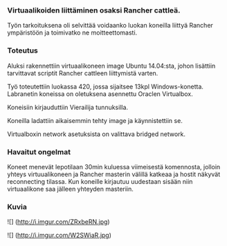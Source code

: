 ### Virtuaalikoiden liittäminen osaksi Rancher cattleä.


Työn tarkoituksena oli selvittää voidaanko luokan koneilla liittyä Rancher ympäristöön ja toimivatko ne moitteettomasti.


### Toteutus

Aluksi rakennettiin virtuaalikoneen image Ubuntu 14.04:sta, johon lisättiin tarvittavat scriptit Rancher cattleen liittymistä varten.

Työ toteutettiin luokassa 420, jossa sijaitsee 13kpl Windows-konetta. Labranetin koneissa on oletuksena asennettu Oraclen Virtualbox.

Koneisiin kirjauduttiin Vierailija tunnuksilla.

Koneilla ladattiin aikaisemmin tehty image ja käynnistettiin se.

Virtualboxin network asetuksista on valittava bridged network.


### Havaitut ongelmat

Koneet menevät lepotilaan 30min kuluessa viimeisestä komennosta, jolloin yhteys virtuualikoneen ja Rancher masterin välillä katkeaa ja hostit näkyvät reconnecting tilassa. Kun koneille kirjautuu uudestaan sisään niin virtuaalikone saa jälleen yhteyden masteriin. 


### Kuvia

![] (http://i.imgur.com/ZRxbeRN.jpg)

![] (http://i.imgur.com/W2SWiaR.jpg)
